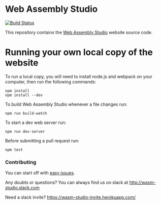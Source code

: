 Web Assembly Studio
====
[![Build Status](https://travis-ci.org/mbebenita/WebAssemblyStudio.svg?branch=master)](https://travis-ci.org/mbebenita/WebAssemblyStudio)

This repository contains the [Web Assembly Studio](https://webassembly.studio) website source code.

Running your own local copy of the website
===

To run a local copy, you will need to install node.js and webpack on your computer, then run the following commands:

```
npm install
npm install --dev
```

To build Web Assembly Studio whenever a file changes run:

```
npm run build-watch
```

To start a dev web server run:

```
npm run dev-server
```

Before submitting a pull request run:

```
npm test
```

### Contributing

You can start off with [easy issues](https://github.com/mbebenita/WebAssemblyStudio/labels/good%20first%20issue).

Any doubts or questions? You can always find us on slack at http://wasm-studio.slack.com

Need a slack invite? https://wasm-studio-invite.herokuapp.com/
